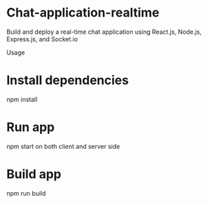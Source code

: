 # Chat-application-realtime
Build and deploy a real-time chat application using React.js, Node.js, Express.js, and Socket.io

Usage
# Install dependencies
npm install
# Run app
npm start on both client and server side
# Build app
npm run build
